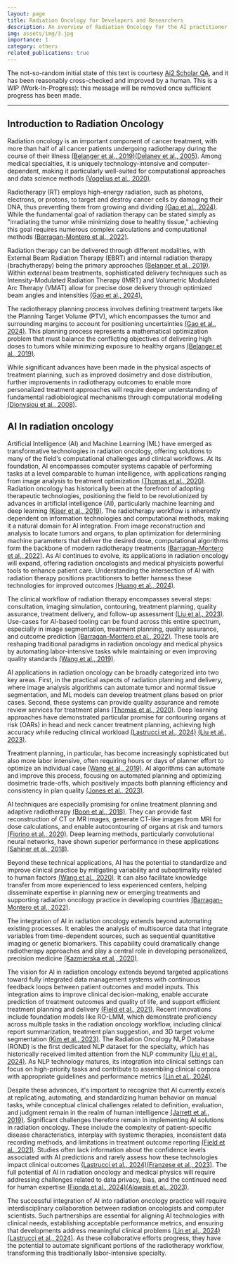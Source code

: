 ```yaml
---
layout: page
title: Radiation Oncology for Developers and Researchers
description: An overview of Radiation Oncology for the AI practitioner
img: assets/img/3.jpg
importance: 1
category: others
related_publications: true
---
```


The not-so-random initial state of this text is courtesy [Ai2 Scholar QA](https://scholarqa.allen.ai/), and it has been reasonably cross-checked and improved by a human. This is a WIP (Work-In-Progress): this message will be removed once sufficient progress has been made.

-------------

## Introduction to Radiation Oncology

Radiation oncology is an important component of cancer treatment, with more than half of all cancer patients undergoing radiotherapy during the course of their illness [(Belanger et al., 2019)](https://iopscience.iop.org/article/10.1088/1361-6560/ab1817)[(Delaney et al., 2005)](https://acsjournals.onlinelibrary.wiley.com/doi/10.1002/cncr.21324). Among medical specialties, it is uniquely technology-intensive and computer-dependent, making it particularly well-suited for computational approaches and data science methods [(Vogelius et al., 2020)](https://febs.onlinelibrary.wiley.com/doi/10.1002/1878-0261.12685).

Radiotherapy (RT) employs high-energy radiation, such as photons, electrons, or protons, to target and destroy cancer cells by damaging their DNA, thus preventing them from growing and dividing [(Gao et al., 2024)](https://arxiv.org/abs/2406.01853). While the fundamental goal of radiation therapy can be stated simply as "irradiating the tumor while minimizing dose to healthy tissue," achieving this goal requires numerous complex calculations and computational methods [(Barragan-Montero et al., 2022)](https://iopscience.iop.org/article/10.1088/1361-6560/ac678a/pdf).

Radiation therapy can be delivered through different modalities, with External Beam Radiation Therapy (EBRT) and internal radiation therapy (brachytherapy) being the primary approaches [(Belanger et al., 2019)](https://iopscience.iop.org/article/10.1088/1361-6560/ab1817). Within external beam treatments, sophisticated delivery techniques such as Intensity-Modulated Radiation Therapy (IMRT) and Volumetric Modulated Arc Therapy (VMAT) allow for precise dose delivery through optimized beam angles and intensities [(Gao et al., 2024).](https://arxiv.org/abs/2406.01853)

The radiotherapy planning process involves defining treatment targets like the Planning Target Volume (PTV), which encompasses the tumor and surrounding margins to account for positioning uncertainties [(Gao et al., 2024)](https://arxiv.org/abs/2406.01853). This planning process represents a mathematical optimization problem that must balance the conflicting objectives of delivering high doses to tumors while minimizing exposure to healthy organs [(Belanger et al., 2019)](https://iopscience.iop.org/article/10.1088/1361-6560/ab1817).

While significant advances have been made in the physical aspects of treatment planning, such as improved dosimetry and dose distribution, further improvements in radiotherapy outcomes to enable more personalized treatment approaches will require deeper understanding of fundamental radiobiological mechanisms through computational modeling [(Dionysiou et al., 2008)](https://www.semanticscholar.org/paper/Critical-Parameters-Determining-Standard-Treatment-Dionysiou-Stamatakos/cb2fe240fc974d38e17c411b219004a331f65c6b). 

## AI In radiation oncology

Artificial Intelligence (AI) and Machine Learning (ML) have emerged as transformative technologies in radiation oncology, offering solutions to many of the field's computational challenges and clinical workflows. At its foundation, AI encompasses computer systems capable of performing tasks at a level comparable to human intelligence, with applications ranging from image analysis to treatment optimization [(Thomas et al., 2020)](https://pubmed.ncbi.nlm.nih.gov/32305726/). Radiation oncology has historically been at the forefront of adopting therapeutic technologies, positioning the field to be revolutionized by advances in artificial intelligence (AI), particularly machine learning and deep learning [(Kiser et al., 2019)](https://jmai.amegroups.org/article/view/4996/html). The radiotherapy workflow is inherently dependent on information technologies and computational methods, making it a natural domain for AI integration. From image reconstruction and analysis to locate tumors and organs, to plan optimization for determining machine parameters that deliver the desired dose, computational algorithms form the backbone of modern radiotherapy treatments [(Barragan-Montero et al., 2022)](https://iopscience.iop.org/article/10.1088/1361-6560/ac678a/pdf). As AI continues to evolve, its applications in radiation oncology will expand, offering radiation oncologists and medical physicists powerful tools to enhance patient care. Understanding the intersection of AI with radiation therapy positions practitioners to better harness these technologies for improved outcomes [(Huang et al., 2024)](https://pubmed.ncbi.nlm.nih.gov/39105746/).

The clinical workflow of radiation therapy encompasses several steps: consultation, imaging simulation, contouring, treatment planning, quality assurance, treatment delivery, and follow-up assessment [(Liu et al., 2023)](https://www.sciencedirect.com/science/article/pii/S2667005423000479). Use-cases for AI-based tooling can be found across this entire spectrum, especially in image segmentation, treatment planning, quality assurance, and outcome prediction [(Barragan-Montero et al., 2022)](https://iopscience.iop.org/article/10.1088/1361-6560/ac678a/pdf). These tools are reshaping traditional paradigms in radiation oncology and medical physics by automating labor-intensive tasks while maintaining or even improving quality standards [(Wang et al., 2019)](https://journals.sagepub.com/doi/pdf/10.1177/1533033819873922).

AI applications in radiation oncology can be broadly categorized into two key areas. First, in the practical aspects of radiation planning and delivery, where image analysis algorithms can automate tumor and normal tissue segmentation, and ML models can develop treatment plans based on prior cases. Second, these systems can provide quality assurance and remote review services for treatment plans [(Thomas et al., 2020)](https://pubmed.ncbi.nlm.nih.gov/32305726/). Deep learning approaches have demonstrated particular promise for contouring organs at risk (OARs) in head and neck cancer treatment planning, achieving high accuracy while reducing clinical workload [(Lastrucci et al., 2024)](https://pmc.ncbi.nlm.nih.gov/articles/PMC11083654/) [(Liu et al., 2023)](https://biomedical-engineering-online.biomedcentral.com/articles/10.1186/s12938-023-01159-y).

Treatment planning, in particular, has become increasingly sophisticated but also more labor intensive, often requiring hours or days of planner effort to optimize an individual case [(Wang et al., 2019)](https://journals.sagepub.com/doi/pdf/10.1177/1533033819873922). AI algorithms can automate and improve this process, focusing on automated planning and optimizing dosimetric trade-offs, which positively impacts both planning efficiency and consistency in plan quality [(Jones et al., 2023)](https://onlinelibrary.wiley.com/doi/pdfdirect/10.1002/jmrs.729).

AI techniques are especially promising for online treatment planning and adaptive radiotherapy [(Boon et al., 2018)](https://www.mdpi.com/2305-6320/5/4/131). They can provide fast reconstruction of CT or MR images, generate CT-like images from MRI for dose calculations, and enable autocontouring of organs at risk and tumors [(Fiorino et al., 2020)](https://febs.onlinelibrary.wiley.com/doi/pdfdirect/10.1002/1878-0261.12659). Deep learning methods, particularly convolutional neural networks, have shown superior performance in these applications [(Sahiner et al., 2018)](https://aapm.onlinelibrary.wiley.com/doi/pdfdirect/10.1002/mp.13264).

Beyond these technical applications, AI has the potential to standardize and improve clinical practice by mitigating variability and suboptimality related to human factors [(Wang et al., 2020)](https://www.frontiersin.org/articles/10.3389/fonc.2020.580919/pdf). It can also facilitate knowledge transfer from more experienced to less experienced centers, helping disseminate expertise in planning new or emerging treatments and supporting radiation oncology practice in developing countries [(Barragan-Montero et al., 2022)](https://iopscience.iop.org/article/10.1088/1361-6560/ac678a/pdf).

The integration of AI in radiation oncology extends beyond automating existing processes. It enables the analysis of multisource data that integrate variables from time-dependent sources, such as sequential quantitative imaging or genetic biomarkers. This capability could dramatically change radiotherapy approaches and play a central role in developing personalized, precision medicine [(Kazmierska et al., 2020)](https://www.thegreenjournal.com/article/S0167-8140(20)30829-X/pdf). 

The vision for AI in radiation oncology extends beyond targeted applications toward fully integrated data management systems with continuous feedback loops between patient outcomes and model inputs. This integration aims to improve clinical decision-making, enable accurate prediction of treatment outcomes and quality of life, and support efficient treatment planning and delivery [(Field et al., 2021)](https://pubmed.ncbi.nlm.nih.gov/34307915/). Recent innovations include foundation models like RO-LMM, which demonstrate proficiency across multiple tasks in the radiation oncology workflow, including clinical report summarization, treatment plan suggestion, and 3D target volume segmentation [(Kim et al., 2023)](https://arxiv.org/abs/2311.15876). The Radiation Oncology NLP Database (ROND) is the first dedicated NLP dataset for the specialty, which has historically received limited attention from the NLP community [(Liu et al., 2024)](https://arxiv.org/abs/2401.10995). As NLP technology matures, its integration into clinical settings can focus on high-priority tasks and contribute to assembling clinical corpora with appropriate guidelines and performance metrics [(Lin et al., 2024)](https://pmc.ncbi.nlm.nih.gov/articles/PMC10874185/). 

Despite these advances, it's important to recognize that AI currently excels at replicating, automating, and standardizing human behavior on manual tasks, while conceptual clinical challenges related to definition, evaluation, and judgment remain in the realm of human intelligence [(Jarrett et al., 2019)](https://academic.oup.com/bjr/article/92/1100/20190001/7449195?login=true). Significant challenges therefore remain in implementing AI solutions in radiation oncology. These include the complexity of patient-specific disease characteristics, interplay with systemic therapies, inconsistent data recording methods, and limitations in treatment outcome reporting [(Field et al., 2021)](https://pubmed.ncbi.nlm.nih.gov/34307915/). Studies often lack information about the confidence levels associated with AI predictions and rarely assess how these technologies impact clinical outcomes [(Lastrucci et al., 2024)](https://pmc.ncbi.nlm.nih.gov/articles/PMC11083654/)[(Franzese et al., 2023)](https://pmc.ncbi.nlm.nih.gov/articles/PMC10301548/). The full potential of AI in radiation oncology and medical physics will require addressing challenges related to data privacy, bias, and the continued need for human expertise [(Fionda et al., 2024)](https://pubmed.ncbi.nlm.nih.gov/39381628/)[(Alowais et al., 2023)](https://bmcmededuc.biomedcentral.com/articles/10.1186/s12909-023-04698-z).


The successful integration of AI into radiation oncology practice will require interdisciplinary collaboration between radiation oncologists and computer scientists. Such partnerships are essential for aligning AI technologies with clinical needs, establishing acceptable performance metrics, and ensuring that developments address meaningful clinical problems [(Lin et al., 2024)](https://pmc.ncbi.nlm.nih.gov/articles/PMC10874185/)[(Lastrucci et al., 2024)](https://pmc.ncbi.nlm.nih.gov/articles/PMC11083654/). As these collaborative efforts progress, they have the potential to automate significant portions of the radiotherapy workflow, transforming this traditionally labor-intensive specialty.